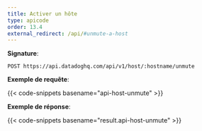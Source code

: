 ```yaml
---
title: Activer un hôte
type: apicode
order: 13.4
external_redirect: /api/#unmute-a-host
---
```


**Signature**:

`POST https://api.datadoghq.com/api/v1/host/:hostname/unmute`

**Exemple de requête**:

{{< code-snippets basename="api-host-unmute" >}}

**Exemple de réponse**:

{{< code-snippets basename="result.api-host-unmute" >}}
